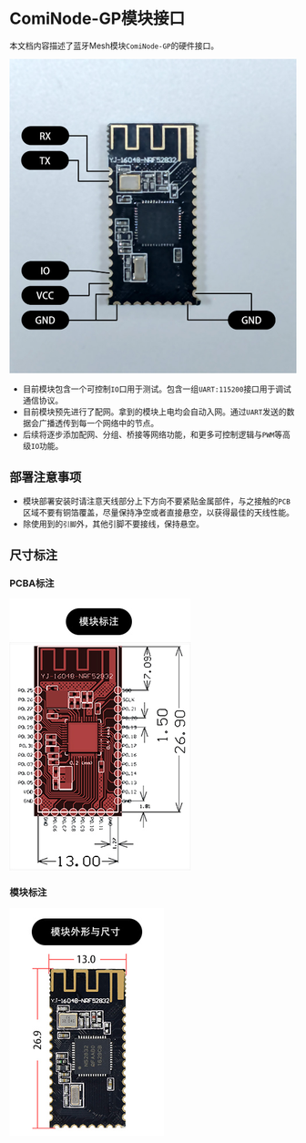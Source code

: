 # ComiNode-GP模块接口

本文档内容描述了蓝牙Mesh模块`ComiNode-GP`的硬件接口。

![](./module.jpg)

- 目前模块包含一个可控制`IO`口用于测试。包含一组`UART:115200`接口用于调试通信协议。
- 目前模块预先进行了配网。拿到的模块上电均会自动入网。通过`UART`发送的数据会广播透传到每一个网络中的节点。
- 后续将逐步添加配网、分组、桥接等网络功能，和更多可控制逻辑与`PWM`等高级`IO`功能。



## 部署注意事项

- 模块部署安装时请注意天线部分上下方向不要紧贴金属部件，与之接触的`PCB`区域不要有铜箔覆盖，尽量保持净空或者直接悬空，以获得最佳的天线性能。
- 除使用到的`引脚`外，其他引脚不要接线，保持悬空。

## 尺寸标注

### PCBA标注

![](./pcb_mark.jpg)

### 模块标注

![](./module_mark.jpg)
